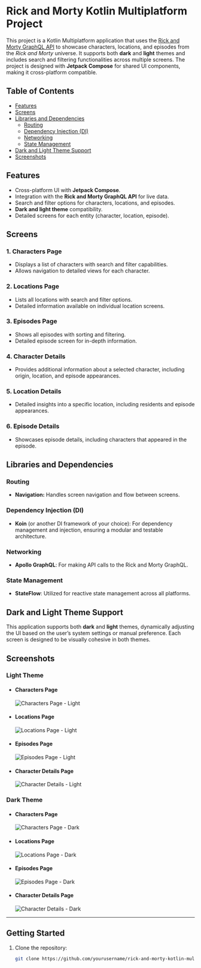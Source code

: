 # Rick and Morty Kotlin Multiplatform Project

This project is a Kotlin Multiplatform application that uses the [Rick and Morty GraphQL API](https://rickandmortyapi.com/graphql) to showcase characters, locations, and episodes from the *Rick and Morty* universe. It supports both **dark** and **light** themes and includes search and filtering functionalities across multiple screens. The project is designed with **Jetpack Compose** for shared UI components, making it cross-platform compatible.

## Table of Contents

- [Features](#features)
- [Screens](#screens)
- [Libraries and Dependencies](#libraries-and-dependencies)
  - [Routing](#routing)
  - [Dependency Injection (DI)](#dependency-injection-di)
  - [Networking](#networking)
  - [State Management](#state-management)
- [Dark and Light Theme Support](#dark-and-light-theme-support)
- [Screenshots](#screenshots)

## Features

- Cross-platform UI with **Jetpack Compose**.
- Integration with the **Rick and Morty GraphQL API** for live data.
- Search and filter options for characters, locations, and episodes.
- **Dark and light theme** compatibility.
- Detailed screens for each entity (character, location, episode).

## Screens

### 1. **Characters Page**
   - Displays a list of characters with search and filter capabilities.
   - Allows navigation to detailed views for each character.
   
### 2. **Locations Page**
   - Lists all locations with search and filter options.
   - Detailed information available on individual location screens.

### 3. **Episodes Page**
   - Shows all episodes with sorting and filtering.
   - Detailed episode screen for in-depth information.

### 4. **Character Details**
   - Provides additional information about a selected character, including origin, location, and episode appearances.

### 5. **Location Details**
   - Detailed insights into a specific location, including residents and episode appearances.

### 6. **Episode Details**
   - Showcases episode details, including characters that appeared in the episode.

## Libraries and Dependencies

### Routing
- **Navigation:** Handles screen navigation and flow between screens.

### Dependency Injection (DI)
- **Koin** (or another DI framework of your choice): For dependency management and injection, ensuring a modular and testable architecture.

### Networking
- **Apollo GraphQL**: For making API calls to the Rick and Morty GraphQL.

### State Management
- **StateFlow**: Utilized for reactive state management across all platforms.

## Dark and Light Theme Support

This application supports both **dark** and **light** themes, dynamically adjusting the UI based on the user’s system settings or manual preference. Each screen is designed to be visually cohesive in both themes.

## Screenshots

### Light Theme

- #### Characters Page
  ![Characters Page - Light](#)

- #### Locations Page
  ![Locations Page - Light](#)

- #### Episodes Page
  ![Episodes Page - Light](#)

- #### Character Details Page
  ![Character Details - Light](#)

### Dark Theme

- #### Characters Page
  ![Characters Page - Dark](#)

- #### Locations Page
  ![Locations Page - Dark](#)

- #### Episodes Page
  ![Episodes Page - Dark](#)

- #### Character Details Page
  ![Character Details - Dark](#)

---

## Getting Started

1. Clone the repository:
   ```bash
   git clone https://github.com/yourusername/rick-and-morty-kotlin-multiplatform.git
